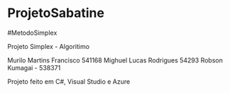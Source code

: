 # ProjetoSabatine
#MetodoSimplex

Projeto Simplex - Algoritimo

Murilo Martins Francisco 541168
Mighuel Lucas Rodrigues 54293
Robson Kumagai - 538371

Projeto feito em C#, Visual Studio e Azure
